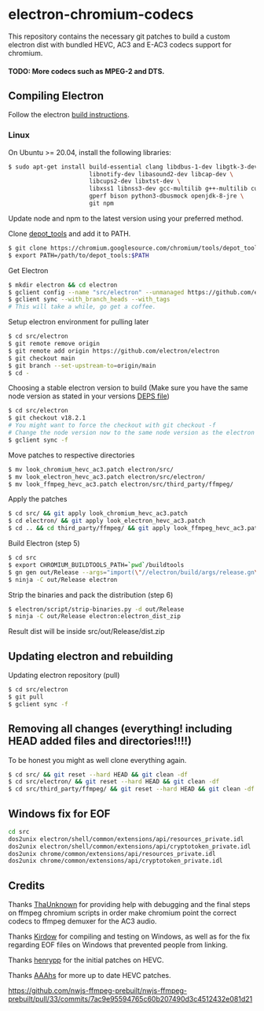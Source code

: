 # electron-chromium-codecs
This repository contains the necessary git patches to build a custom electron dist with bundled HEVC, AC3 and E-AC3 codecs support for chromium.
#### TODO: More codecs such as MPEG-2 and DTS.
## Compiling Electron
Follow the electron [build instructions](https://www.electronjs.org/docs/latest/development/build-instructions-gn).
### Linux
On Ubuntu >= 20.04, install the following libraries:

```bash
$ sudo apt-get install build-essential clang libdbus-1-dev libgtk-3-dev \
                       libnotify-dev libasound2-dev libcap-dev \
                       libcups2-dev libxtst-dev \
                       libxss1 libnss3-dev gcc-multilib g++-multilib curl \
                       gperf bison python3-dbusmock openjdk-8-jre \
                       git npm
```

Update node and npm to the latest version using your preferred method.

Clone [depot_tools](https://commondatastorage.googleapis.com/chrome-infra-docs/flat/depot_tools/docs/html/depot_tools_tutorial.html#_setting_up) and add it to PATH.

```bash
$ git clone https://chromium.googlesource.com/chromium/tools/depot_tools.git
$ export PATH=/path/to/depot_tools:$PATH
```
Get Electron

```bash
$ mkdir electron && cd electron
$ gclient config --name "src/electron" --unmanaged https://github.com/electron/electron
$ gclient sync --with_branch_heads --with_tags
# This will take a while, go get a coffee.
```

Setup electron environment for pulling later

```bash
$ cd src/electron
$ git remote remove origin
$ git remote add origin https://github.com/electron/electron
$ git checkout main
$ git branch --set-upstream-to=origin/main
$ cd -
```

Choosing a stable electron version to build
(Make sure you have the same node version as stated in your versions [DEPS file](https://github.com/electron/electron/blob/main/DEPS))
```bash
$ cd src/electron
$ git checkout v18.2.1
# You might want to force the checkout with git checkout -f
# Change the node version now to the same node version as the electron tag you want to use
$ gclient sync -f
```

Move patches to respective directories
```bash
$ mv look_chromium_hevc_ac3.patch electron/src/
$ mv look_electron_hevc_ac3.patch electron/src/electron/
$ mv look_ffmpeg_hevc_ac3.patch electron/src/third_party/ffmpeg/
```

Apply the patches

```bash
$ cd src/ && git apply look_chromium_hevc_ac3.patch
$ cd electron/ && git apply look_electron_hevc_ac3.patch
$ cd .. && cd third_party/ffmpeg/ && git apply look_ffmpeg_hevc_ac3.patch
```

Build Electron (step 5)

```bash
$ cd src
$ export CHROMIUM_BUILDTOOLS_PATH=`pwd`/buildtools
$ gn gen out/Release --args="import(\"//electron/build/args/release.gn\")"
$ ninja -C out/Release electron
```

Strip the binaries and pack the distribution (step 6)

```bash
$ electron/script/strip-binaries.py -d out/Release
$ ninja -C out/Release electron:electron_dist_zip
```
Result dist will be inside src/out/Release/dist.zip

## Updating electron and rebuilding

Updating electron repository (pull)
```bash
$ cd src/electron
$ git pull
$ gclient sync -f
```

## Removing all changes (everything! including HEAD added files and directories!!!!)
To be honest you might as well clone everything again.
```bash
$ cd src/ && git reset --hard HEAD && git clean -df
$ cd src/electron/ && git reset --hard HEAD && git clean -df
$ cd src/third_party/ffmpeg/ && git reset --hard HEAD && git clean -df
```

## Windows fix for EOF
```bash
cd src
dos2unix electron/shell/common/extensions/api/resources_private.idl
dos2unix electron/shell/common/extensions/api/cryptotoken_private.idl
dos2unix chrome/common/extensions/api/resources_private.idl
dos2unix chrome/common/extensions/api/cryptotoken_private.idl
```

## Credits

Thanks [ThaUnknown](https://github.com/ThaUnknown) for providing help with debugging and the final steps on ffmpeg chromium scripts in order make chromium point the correct codecs to ffmpeg demuxer for the AC3 audio.

Thanks [Kirdow](https://github.com/Kirdow) for compiling and testing on Windows, as well as for the fix regarding EOF files on Windows that prevented people from linking.

Thanks [henrypp](https://github.com/henrypp/chromium) for the initial patches on HEVC.

Thanks [AAAhs](https://github.com/AAAhs/electron-hevc/commit/0f6eaeb7ded395d356aa3cd46bbe74ae315dd4be) for more up to date HEVC patches.

https://github.com/nwjs-ffmpeg-prebuilt/nwjs-ffmpeg-prebuilt/pull/33/commits/7ac9e95594765c60b207490d3c4512432e081d21

